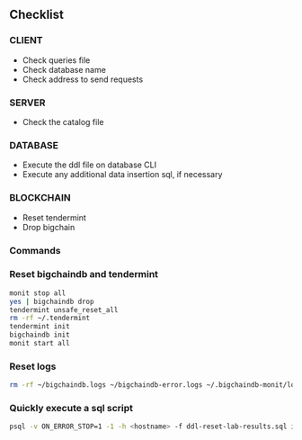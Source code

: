## Checklist
### CLIENT
- Check queries file
- Check database name
- Check address to send requests

### SERVER
- Check the catalog file

### DATABASE
- Execute the ddl file on database CLI
- Execute any additional data insertion sql, if necessary

### BLOCKCHAIN
- Reset tendermint
- Drop bigchain

### Commands

### Reset bigchaindb and tendermint
``` bash
monit stop all
yes | bigchaindb drop
tendermint unsafe_reset_all
rm -rf ~/.tendermint
tendermint init
bigchaindb init
monit start all
```

### Reset logs
``` bash
rm -rf ~/bigchaindb.logs ~/bigchaindb-error.logs ~/.bigchaindb-monit/logs
```

### Quickly execute a sql script
``` bash
psql -v ON_ERROR_STOP=1 -1 -h <hostname> -f ddl-reset-lab-results.sql index_bc
```
